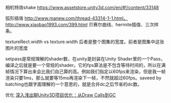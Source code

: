 相机特效shake https://www.assetstore.unity3d.com/en/#!/content/33148

弧形插值 http://www.manew.com/thread-43314-1-1.html， http://www.xiaobao1993.com/399.html   贝赛尔曲线、hermite插值、三次样条。

textureRect.width vs texture.width
后者是整个图集的宽度。前者是图集中这张图片的宽度

setpass是常规理解的shader数，在unity是封装在Unity Shader里的一个Pass，编译之后就是要一个常规的shader。它的fps算法是不包含等待时间的，所以在满帧情况下算出来会比我们自己算的高。例如我们指定以60fps来渲染，但是我一帧渲染只要1ms，那么就要等15ms再渲染下一帧，不然就超过60fps。saveed by batching也跟字面理解的一个意思的，就是合并dc之后节省的dc数。

优化
[深入浅出聊Unity3D项目优化：从Draw Calls到GC](http://blog.jobbole.com/84323/)
